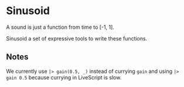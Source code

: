 # Sinusoid

A sound is just a function from time to [-1, 1].

Sinusoid a set of expressive tools to write these functions.

## Notes

We currently use `|> gain(0.5, _)` instead of currying `gain` and using `|> gain 0.5` because currying in LiveScript is slow.
